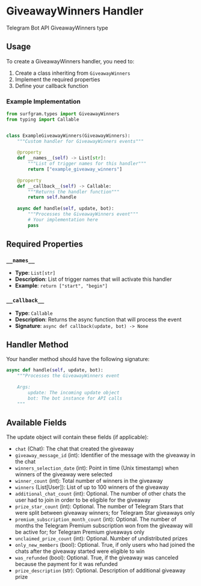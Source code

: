 # GiveawayWinners Handler

Telegram Bot API GiveawayWinners type

## Usage

To create a GiveawayWinners handler, you need to:

1. Create a class inheriting from `GiveawayWinners`
2. Implement the required properties
3. Define your callback function

### Example Implementation

```python
from surfgram.types import GiveawayWinners
from typing import Callable


class ExampleGiveawayWinners(GiveawayWinners):
    """Custom handler for GiveawayWinners events"""
    
    @property
    def __names__(self) -> List[str]:
        """List of trigger names for this handler"""
        return ["example_giveaway_winners"]
    
    @property
    def __callback__(self) -> Callable:
        """Returns the handler function"""
        return self.handle
    
    async def handle(self, update, bot):
        """Processes the GiveawayWinners event"""
        # Your implementation here
        pass
```

## Required Properties

### `__names__`
- **Type**: `List[str]`
- **Description**: List of trigger names that will activate this handler
- **Example**: `return ["start", "begin"]`

### `__callback__`
- **Type**: `Callable`
- **Description**: Returns the async function that will process the event
- **Signature**: `async def callback(update, bot) -> None`

## Handler Method

Your handler method should have the following signature:

```python
async def handle(self, update, bot):
    """Processes the GiveawayWinners event
    
    Args:
        update: The incoming update object
        bot: The bot instance for API calls
    """
```

## Available Fields

The update object will contain these fields (if applicable):

- `chat` (Chat): The chat that created the giveaway
- `giveaway_message_id` (int): Identifier of the message with the giveaway in the chat
- `winners_selection_date` (int): Point in time (Unix timestamp) when winners of the giveaway were selected
- `winner_count` (int): Total number of winners in the giveaway
- `winners` (List[User]): List of up to 100 winners of the giveaway
- `additional_chat_count` (int): Optional. The number of other chats the user had to join in order to be eligible for the giveaway
- `prize_star_count` (int): Optional. The number of Telegram Stars that were split between giveaway winners; for Telegram Star giveaways only
- `premium_subscription_month_count` (int): Optional. The number of months the Telegram Premium subscription won from the giveaway will be active for; for Telegram Premium giveaways only
- `unclaimed_prize_count` (int): Optional. Number of undistributed prizes
- `only_new_members` (bool): Optional. True, if only users who had joined the chats after the giveaway started were eligible to win
- `was_refunded` (bool): Optional. True, if the giveaway was canceled because the payment for it was refunded
- `prize_description` (str): Optional. Description of additional giveaway prize

